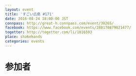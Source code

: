 ```yaml
---
layout: event
title: 'すごい広島 #171'
date: 2016-08-24 18:00:00 JST
connpass: http://great-h.connpass.com/event/38265/
facebook: https://www.facebook.com/events/280170879021477/
togetter: http://togetter.com/li/1016593
place: shakehands
categories: events
---
```


# 参加者
